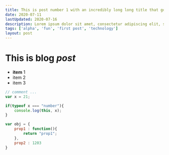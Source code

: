 ```yaml
---
title: This is post number 1 with an incredibly long long title that goes on and on and on ...
date: 2020-07-11
lastUpdated: 2020-07-16
description: Lorem ipsum dolor sit amet, consectetur adipiscing elit, sed do eiusmod tempor incididunt ut labore et dolore magna aliqua.Lorem ipsum dolor sit amet, consectetur adipiscing elit, sed do eiusmod tempor incididunt ut labore et dolore magna aliqua
tags: ['alpha', 'fun', 'first post', 'technology']
layout: post
---
```


# This is blog _post_

- __item__ 1
- item 2
- item 3

```javascript
// comment ...
var x = 21;

if(typeof x === "number"){
    console.log(this, x);
}

var obj = {
    prop1 : function(){
        return "prop1";
    },
    prop2 : 1203
}
```